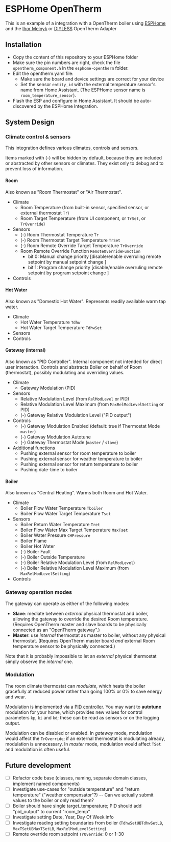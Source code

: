 # ESPHome OpenTherm

This is an example of a integration with a OpenTherm boiler using [ESPHome](https://esphome.io/) and the [Ihor Melnyk](http://ihormelnyk.com/opentherm_adapter) or [DIYLESS](https://diyless.com/product/esp8266-thermostat-shield) OpenTherm Adapter 

## Installation
- Copy the content of this repository to your ESPHome folder
- Make sure the pin numbers are right, check the file `opentherm_component.h` in the `esphome-opentherm` folder.
- Edit the opentherm.yaml file:
    - Make sure the board and device settings are correct for your device
    - Set the sensor `entity_id` with the external temperature sensor's name from Home Assistant. (The ESPHome sensor name is `room_temperature_sensor`).
- Flash the ESP and configure in Home Assistant. It should be auto-discovered by the ESPHome Integration.

## System Design

### Climate control & sensors

This integration defines various climates, controls and sensors.

Items marked with (-) will be hidden by default, because they are included or abstracted by other sensors or climates. They exist only to debug and to prevent loss of information.

#### Room

Also known as "Room Thermostat" or "Air Thermostat".

- Climate
  - Room Temperature (from built-in sensor, specified sensor, or external thermostat `Tr`)
  - Room Target Temperature (from UI component, or `TrSet`, or `TrOverride`)
- Sensors
  - (-) Room Thermostat Temperature `Tr`
  - (-) Room Thermostat Target Temperature `TrSet`
  - (-) Room Remote Override Target Temperature `TrOverride`
  - Room Remote Override Function `RemoteOverrideFunction`
    - bit 0:  Manual change priority [disable/enable overruling remote setpoint by manual setpoint change ] 
    - bit 1:  Program change priority [disable/enable overruling remote setpoint by program setpoint change ]
- Controls

#### Hot Water

Also known as "Domestic Hot Water". Represents readily available warm tap water.

- Climate
  - Hot Water Temperature `Tdhw`
  - Hot Water Target Temperature `TdhwSet`
- Sensors
- Controls

#### Gateway (internal)

Also known as "PID Controller". Internal component not intended for direct user interaction. Controls and abstracts Boiler on behalf of Room (thermostat), possibly modulating and overriding values.

- Climate
  - Gateway Modulation (PID)
- Sensors
  - Relative Modulation Level (from `RelModLevel` or PID)
  - Relative Modulation Level Maximum (from `MaxRelModLevelSetting` or PID)
  - (-) Gateway Relative Modulation Level ("PID output")
- Controls
  - (-) Gateway Modulation Enabled (default: true if Thermostat Mode `master`)
  - (-) Gateway Modulation Autotune
  - (-) Gateway Thermostat Mode (`master` / `slave`)
- Additional functions
  - Pushing external sensor for room temperature to boiler
  - Pushing external sensor for weather temperature to boiler
  - Pushing external sensor for return temperature to boiler
  - Pushing date-time to boiler

#### Boiler

Also known as "Central Heating". Warms both Room and Hot Water.

- Climate
  - Boiler Flow Water Temperature `Tboiler`
  - Boiler Flow Water Target Temperature `Tset`
- Sensors
  - Boiler Return Water Temperature `Tret`
  - Boiler Flow Water Max Target Temperature `MaxTset`
  - Boiler Water Pressure `CHPressure`
  - Boiler Flame
  - Boiler Hot Water
  - (-) Boiler Fault
  - (-) Boiler Outside Temperature
  - (-) Boiler Relative Modulation Level (from `RelModLevel`)
  - (-) Boiler Relative Modulation Level Maximum (from `MaxRelModLevelSetting`)
- Controls

### Gateway operation modes

The gateway can operate as either of the following modes:

- **Slave**: mediate between *external* physical thermostat and boiler, allowing the gateway to override the desired Room temperature. (Requires OpenTherm master and slave boards to be physically connected as an "OpenTherm gateway".)
- **Master**: use *internal* thermostat as master to boiler, without any physical thermostat. (Requires OpenTherm master board _and_ external Room temperature sensor to be physically connected.)

Note that it is probably impossible to let an *external* physical thermostat simply observe the *internal* one.

### Modulation

The room climate thermostat can *modulate*, which heats the boiler gracefully at reduced power rather than going 100% or 0% to save energy and wear.

Modulation is implemented via a [PID controller](https://esphome.io/components/climate/pid.html). You may want to **autotune** modulation for your home, which provides new values for control parameters `kp`, `ki` and `kd`; these can be read as sensors or on the logging output.

Modulation can be disabled or enabled. In *gateway* mode, modulation would affect the `TrOverride`; if an external thermostat _is_ modulating already, modulation is unnecessary. In *master* mode, modulation would affect `TSet` and modulation is often useful.

## Future development

- [ ] Refactor code base (classes, naming, separate domain classes, implement named components)
- [ ] Investigate use-cases for "outside temperature" and "return temperature" ("weather compensator"?) -- Can we actually submit values to the boiler or only read them?
- [ ] Boiler should have single target_temperature; PID should add "pid_output" to current "room_temp"
- [ ] Investigate setting Date, Year, Day Of Week info
- [ ] Investigate reading setting boundaries from boiler (`TdhwSetUBTdhwSetLB`, `MaxTSetUBMaxTSetLB`, `MaxRelModLevelSetting`)
- [ ] Remote override room setpoint `TrOverride`: 0 or 1-30
